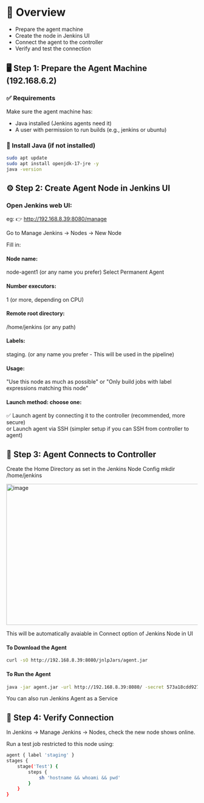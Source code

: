 # 🧭 Overview

* Prepare the agent machine
* Create the node in Jenkins UI
* Connect the agent to the controller
* Verify and test the connection

## 🖥️ Step 1: Prepare the Agent Machine (192.168.6.2)
### ✅ Requirements

Make sure the agent machine has:

* Java installed (Jenkins agents need it)
* A user with permission to run builds (e.g., jenkins or ubuntu)

### 🧩 Install Java (if not installed)
```sh
sudo apt update
sudo apt install openjdk-17-jre -y
java -version
```

## ⚙️ Step 2: Create Agent Node in Jenkins UI

### Open Jenkins web UI:
eg: 👉 http://192.168.8.39:8080/manage

Go to Manage Jenkins → Nodes → New Node

Fill in:
#### Node name:
node-agent1 (or any name you prefer)
Select Permanent Agent

#### Number executors:
1 (or more, depending on CPU)

#### Remote root directory:
/home/jenkins (or any path)

#### Labels:
staging. (or any name you prefer - This will be used in the pipeline)

#### Usage:
"Use this node as much as possible" or "Only build jobs with label expressions matching this node"

#### Launch method: choose one:

✅ Launch agent by connecting it to the controller (recommended, more secure)  
or Launch agent via SSH (simpler setup if you can SSH from controller to agent)

## 🚀 Step 3: Agent Connects to Controller

Create the Home Directory as set in the Jenkins Node Config
mkdir /home/jenkins

<img width="1867" height="372" alt="image" src="https://github.com/user-attachments/assets/97952ea2-eae8-4eb6-94c0-e156cad87d48" />

This will be automatically avaiable in Connect option of Jenkins Node in UI
#### To Download the Agent
```sh
curl -sO http://192.168.8.39:8080/jnlpJars/agent.jar
```

#### To Run the Agent
```sh
java -jar agent.jar -url http://192.168.8.39:8080/ -secret 573a18cdd927d81dbadddc8470957405e48f5d7a1306dacdde6d1fa31a37afd1 -name test -webSocket -workDir "/home/jenkins"
```
You can also run Jenkins Agent as a Service

## 🧪 Step 4: Verify Connection

In Jenkins → Manage Jenkins → Nodes, check the new node shows online.

Run a test job restricted to this node using:
```sh
agent { label 'staging' }
stages {
    stage('Test') {
        steps {
            sh 'hostname && whoami && pwd'
        }
    }
}
```
